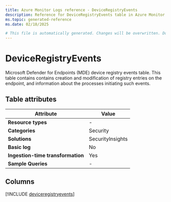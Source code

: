 ```yaml
---
title: Azure Monitor Logs reference - DeviceRegistryEvents
description: Reference for DeviceRegistryEvents table in Azure Monitor Logs.
ms.topic: generated-reference
ms.date: 02/18/2025

# This file is automatically generated. Changes will be overwritten. Do not change this file directly.
---
```


# DeviceRegistryEvents

Microsoft Defender for Endpoints (MDE) device registry events table. This table contains contains creation and modification of registry entries on the endpoint, and information about the processes initiating such events.


## Table attributes

|Attribute|Value|
|---|---|
|**Resource types**|-|
|**Categories**|Security|
|**Solutions**| SecurityInsights|
|**Basic log**|No|
|**Ingestion-time transformation**|Yes|
|**Sample Queries**|-|



## Columns
  
[!INCLUDE [deviceregistryevents](~/reusable-content/ce-skilling/azure/includes/azure-monitor/reference/tables/deviceregistryevents-include.md)]
